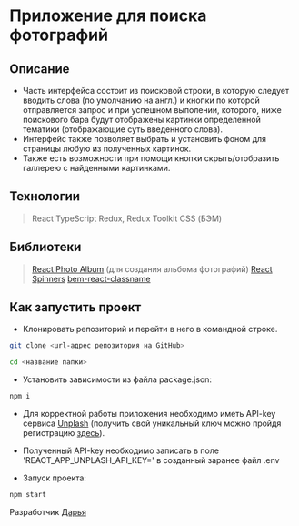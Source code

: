 # Приложение для поиска фотографий

## Описание

- Часть интерфейса состоит из поисковой строки, в которую следует вводить слова (по умолчанию на англ.) и кнопки по которой отправляется запрос и при успешном выполении, которого, ниже поискового бара будут отображены картинки определенной тематики (отображающие суть введенного слова).
- Интерфейс также позволяет выбрать и установить фоном для страницы любую из полученных картинок.
- Также есть возможности при помощи кнопки скрыть/отобразить галлерею с найденными картинками.

## Технологии

> React
> TypeScript
> Redux, Redux Toolkit
> CSS (БЭМ)

## Библиотеки

> [React Photo Album](https://react-photo-album.com/) (для создания альбома фотографий)
> [React Spinners](https://mhnpd.github.io/react-loader-spinner/docs/intro)
> [bem-react-classname](https://github.com/bem/bem-react)


## Как запустить проект

- Клонировать репозиторий и перейти в него в командной строке.

```Bash
git clone <url-адрес репозитория на GitHub>

cd <название папки>
```

- Установить зависимости из файла package.json:

```Bash
npm i
```

- Для корректной работы приложения необходимо иметь API-key сервиса [Unplash](https://unsplash.com/) (получить свой уникальный ключ можно пройдя регистрацию [здесь](https://unsplash.com/developers)).
- Полученный API-key необходимо записать в поле 'REACT_APP_UNPLASH_API_KEY=' в созданный заранее файл .env

- Запуск проекта:

```Bash
npm start
```

Разработчик [Дарья](https://github.com/daria-bnn?tab=repositories)
